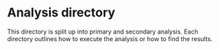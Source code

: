 # Analysis directory

This directory is split up into primary and secondary analysis. Each directory outlines how to execute the analysis or how to find the results. 
